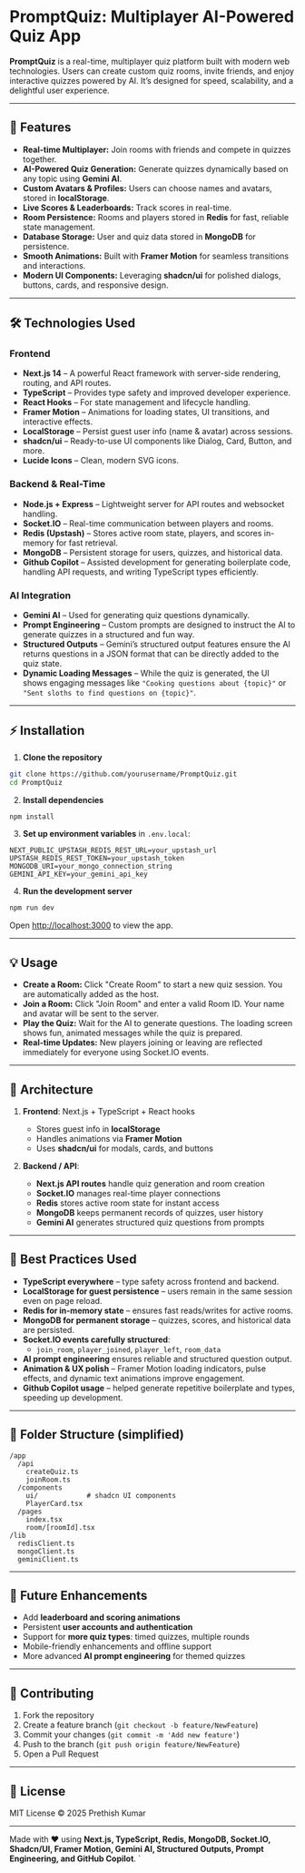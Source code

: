 # PromptQuiz: Multiplayer AI-Powered Quiz App

**PromptQuiz** is a real-time, multiplayer quiz platform built with modern web technologies. Users can create custom quiz rooms, invite friends, and enjoy interactive quizzes powered by AI. It’s designed for speed, scalability, and a delightful user experience.

---

## 🚀 Features

- **Real-time Multiplayer:** Join rooms with friends and compete in quizzes together.
- **AI-Powered Quiz Generation:** Generate quizzes dynamically based on any topic using **Gemini AI**.
- **Custom Avatars & Profiles:** Users can choose names and avatars, stored in **localStorage**.
- **Live Scores & Leaderboards:** Track scores in real-time.
- **Room Persistence:** Rooms and players stored in **Redis** for fast, reliable state management.
- **Database Storage:** User and quiz data stored in **MongoDB** for persistence.
- **Smooth Animations:** Built with **Framer Motion** for seamless transitions and interactions.
- **Modern UI Components:** Leveraging **shadcn/ui** for polished dialogs, buttons, cards, and responsive design.

---

## 🛠 Technologies Used

### **Frontend**

- **Next.js 14** – A powerful React framework with server-side rendering, routing, and API routes.
- **TypeScript** – Provides type safety and improved developer experience.
- **React Hooks** – For state management and lifecycle handling.
- **Framer Motion** – Animations for loading states, UI transitions, and interactive effects.
- **LocalStorage** – Persist guest user info (name & avatar) across sessions.
- **shadcn/ui** – Ready-to-use UI components like Dialog, Card, Button, and more.
- **Lucide Icons** – Clean, modern SVG icons.

### **Backend & Real-Time**

- **Node.js + Express** – Lightweight server for API routes and websocket handling.
- **Socket.IO** – Real-time communication between players and rooms.
- **Redis (Upstash)** – Stores active room state, players, and scores in-memory for fast retrieval.
- **MongoDB** – Persistent storage for users, quizzes, and historical data.
- **Github Copilot** – Assisted development for generating boilerplate code, handling API requests, and writing TypeScript types efficiently.

### **AI Integration**

- **Gemini AI** – Used for generating quiz questions dynamically.
- **Prompt Engineering** – Custom prompts are designed to instruct the AI to generate quizzes in a structured and fun way.
- **Structured Outputs** – Gemini’s structured output features ensure the AI returns questions in a JSON format that can be directly added to the quiz state.
- **Dynamic Loading Messages** – While the quiz is generated, the UI shows engaging messages like `"Cooking questions about {topic}"` or `"Sent sloths to find questions on {topic}"`.

---

## ⚡ Installation

1. **Clone the repository**

```bash
git clone https://github.com/yourusername/PromptQuiz.git
cd PromptQuiz
```

2. **Install dependencies**

```bash
npm install
```

3. **Set up environment variables** in `.env.local`:

```env
NEXT_PUBLIC_UPSTASH_REDIS_REST_URL=your_upstash_url
UPSTASH_REDIS_REST_TOKEN=your_upstash_token
MONGODB_URI=your_mongo_connection_string
GEMINI_API_KEY=your_gemini_api_key
```

4. **Run the development server**

```bash
npm run dev
```

Open [http://localhost:3000](http://localhost:3000) to view the app.

---

## 💡 Usage

- **Create a Room:** Click "Create Room" to start a new quiz session. You are automatically added as the host.
- **Join a Room:** Click "Join Room" and enter a valid Room ID. Your name and avatar will be sent to the server.
- **Play the Quiz:** Wait for the AI to generate questions. The loading screen shows fun, animated messages while the quiz is prepared.
- **Real-time Updates:** New players joining or leaving are reflected immediately for everyone using Socket.IO events.

---

## 🧩 Architecture

1. **Frontend**: Next.js + TypeScript + React hooks
   - Stores guest info in **localStorage**
   - Handles animations via **Framer Motion**
   - Uses **shadcn/ui** for modals, cards, and buttons

2. **Backend / API**:
   - **Next.js API routes** handle quiz generation and room creation
   - **Socket.IO** manages real-time player connections
   - **Redis** stores active room state for instant access
   - **MongoDB** keeps permanent records of quizzes, user history
   - **Gemini AI** generates structured quiz questions from prompts

---

## 📌 Best Practices Used

- **TypeScript everywhere** – type safety across frontend and backend.
- **LocalStorage for guest persistence** – users remain in the same session even on page reload.
- **Redis for in-memory state** – ensures fast reads/writes for active rooms.
- **MongoDB for permanent storage** – quizzes, scores, and historical data are persisted.
- **Socket.IO events carefully structured**:
  - `join_room`, `player_joined`, `player_left`, `room_data`
- **AI prompt engineering** ensures reliable and structured question output.
- **Animation & UX polish** – Framer Motion loading indicators, pulse effects, and dynamic text animations improve engagement.
- **Github Copilot usage** – helped generate repetitive boilerplate and types, speeding up development.

---

## 📁 Folder Structure (simplified)

```
/app
  /api
    createQuiz.ts
    joinRoom.ts
  /components
    ui/            # shadcn UI components
    PlayerCard.tsx
  /pages
    index.tsx
    room/[roomId].tsx
/lib
  redisClient.ts
  mongoClient.ts
  geminiClient.ts
```

---

## 🔮 Future Enhancements

- Add **leaderboard and scoring animations**
- Persistent **user accounts and authentication**
- Support for **more quiz types**: timed quizzes, multiple rounds
- Mobile-friendly enhancements and offline support
- More advanced **AI prompt engineering** for themed quizzes

---

## 🤝 Contributing

1. Fork the repository  
2. Create a feature branch (`git checkout -b feature/NewFeature`)  
3. Commit your changes (`git commit -m 'Add new feature'`)  
4. Push to the branch (`git push origin feature/NewFeature`)  
5. Open a Pull Request

---

## 📜 License

MIT License © 2025 Prethish Kumar

---

Made with ❤️ using **Next.js, TypeScript, Redis, MongoDB, Socket.IO, Shadcn/UI, Framer Motion, Gemini AI, Structured Outputs, Prompt Engineering, and GitHub Copilot**.
`
